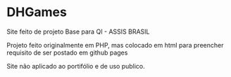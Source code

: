# DHGames

Site feito de projeto Base para QI - ASSIS BRASIL

Projeto feito originalmente em PHP, mas colocado em html para preencher requisito de ser postado em github pages

Site não aplicado ao portifólio e de uso publico.
